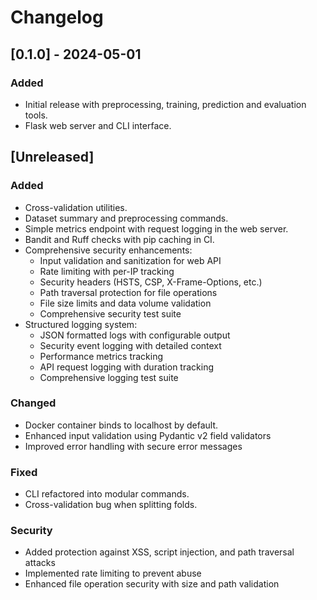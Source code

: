 # Changelog

## [0.1.0] - 2024-05-01
### Added
- Initial release with preprocessing, training, prediction and evaluation tools.
- Flask web server and CLI interface.

## [Unreleased]
### Added
- Cross-validation utilities.
- Dataset summary and preprocessing commands.
- Simple metrics endpoint with request logging in the web server.
- Bandit and Ruff checks with pip caching in CI.
- Comprehensive security enhancements:
  - Input validation and sanitization for web API
  - Rate limiting with per-IP tracking
  - Security headers (HSTS, CSP, X-Frame-Options, etc.)
  - Path traversal protection for file operations
  - File size limits and data volume validation
  - Comprehensive security test suite
- Structured logging system:
  - JSON formatted logs with configurable output
  - Security event logging with detailed context
  - Performance metrics tracking
  - API request logging with duration tracking
  - Comprehensive logging test suite

### Changed
- Docker container binds to localhost by default.
- Enhanced input validation using Pydantic v2 field validators
- Improved error handling with secure error messages

### Fixed
- CLI refactored into modular commands.
- Cross-validation bug when splitting folds.

### Security
- Added protection against XSS, script injection, and path traversal attacks
- Implemented rate limiting to prevent abuse
- Enhanced file operation security with size and path validation
